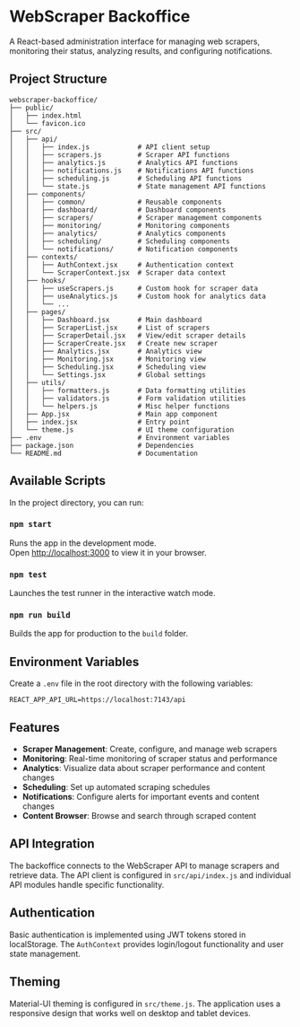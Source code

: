 # WebScraper Backoffice

A React-based administration interface for managing web scrapers, monitoring their status, analyzing results, and configuring notifications.

## Project Structure

```
webscraper-backoffice/
├── public/
│   ├── index.html
│   └── favicon.ico
├── src/
│   ├── api/
│   │   ├── index.js            # API client setup
│   │   ├── scrapers.js         # Scraper API functions
│   │   ├── analytics.js        # Analytics API functions
│   │   ├── notifications.js    # Notifications API functions
│   │   ├── scheduling.js       # Scheduling API functions
│   │   └── state.js            # State management API functions
│   ├── components/
│   │   ├── common/             # Reusable components
│   │   ├── dashboard/          # Dashboard components
│   │   ├── scrapers/           # Scraper management components
│   │   ├── monitoring/         # Monitoring components
│   │   ├── analytics/          # Analytics components
│   │   ├── scheduling/         # Scheduling components
│   │   └── notifications/      # Notification components
│   ├── contexts/
│   │   ├── AuthContext.jsx     # Authentication context
│   │   └── ScraperContext.jsx  # Scraper data context
│   ├── hooks/
│   │   ├── useScrapers.js      # Custom hook for scraper data
│   │   ├── useAnalytics.js     # Custom hook for analytics data
│   │   └── ...
│   ├── pages/
│   │   ├── Dashboard.jsx       # Main dashboard
│   │   ├── ScraperList.jsx     # List of scrapers
│   │   ├── ScraperDetail.jsx   # View/edit scraper details
│   │   ├── ScraperCreate.jsx   # Create new scraper
│   │   ├── Analytics.jsx       # Analytics view
│   │   ├── Monitoring.jsx      # Monitoring view
│   │   ├── Scheduling.jsx      # Scheduling view
│   │   └── Settings.jsx        # Global settings
│   ├── utils/
│   │   ├── formatters.js       # Data formatting utilities
│   │   ├── validators.js       # Form validation utilities
│   │   └── helpers.js          # Misc helper functions
│   ├── App.jsx                 # Main app component
│   ├── index.jsx               # Entry point
│   └── theme.js                # UI theme configuration
├── .env                        # Environment variables
├── package.json                # Dependencies
└── README.md                   # Documentation
```

## Available Scripts

In the project directory, you can run:

### `npm start`

Runs the app in the development mode.\
Open [http://localhost:3000](http://localhost:3000) to view it in your browser.

### `npm test`

Launches the test runner in the interactive watch mode.

### `npm run build`

Builds the app for production to the `build` folder.

## Environment Variables

Create a `.env` file in the root directory with the following variables:

```
REACT_APP_API_URL=https://localhost:7143/api
```

## Features

- **Scraper Management**: Create, configure, and manage web scrapers
- **Monitoring**: Real-time monitoring of scraper status and performance
- **Analytics**: Visualize data about scraper performance and content changes
- **Scheduling**: Set up automated scraping schedules
- **Notifications**: Configure alerts for important events and content changes
- **Content Browser**: Browse and search through scraped content

## API Integration

The backoffice connects to the WebScraper API to manage scrapers and retrieve data. The API client is configured in `src/api/index.js` and individual API modules handle specific functionality.

## Authentication

Basic authentication is implemented using JWT tokens stored in localStorage. The `AuthContext` provides login/logout functionality and user state management.

## Theming

Material-UI theming is configured in `src/theme.js`. The application uses a responsive design that works well on desktop and tablet devices.
